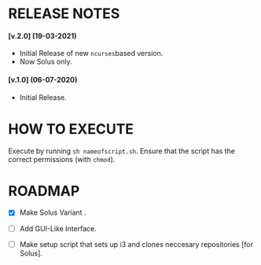 # RELEASE NOTES

#### [v.2.0] (19-03-2021)
* Initial Release of new `ncurses`based version.
* Now Solus only.

#### [v.1.0] (06-07-2020)
* Initial Release.

# HOW TO EXECUTE

Execute by running `sh nameofscript.sh`. Ensure that the script has the correct permissions (with `chmod`).

# ROADMAP 
- [x] Make Solus Variant  .
- [ ] Add GUI-Like Interface.
- [ ] Make setup script that sets up i3 and clones neccesary repositories [for Solus].


